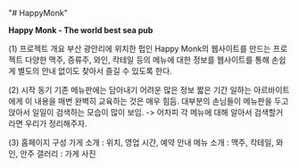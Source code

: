 "# HappyMonk"

**Happy Monk - The world best sea pub**

(1) 프로젝트 개요
부산 광안리에 위치한 펍인 Happy Monk의 웹사이트를 만드는 프로젝트
다양한 맥주, 증류주, 와인, 칵테일 등의 메뉴에 대한 정보를 웹사이트를 통해 손쉽게
별도의 안내 없이도 찾아서 즐길 수 있도록 한다.

(2) 시작 동기
기존 메뉴판에는 담아내기 어려운 많은 정보
짧은 기간 일하는 아르바이트에게 이 내용을 매번 완벽히 교육하는 것은 매우 힘듬.
대부분의 손님들이 메뉴판을 두고 앉아서 일일이 검색하는 모습이 많이 보임.
-> 어차피 각 메뉴에 대해 알아서 검색할거라면 우리가 정리해주자.

(3) 홈페이지 구성
가게 소개 : 위치, 영업 시간, 예약 안내
메뉴 소개 : 맥주, 칵테일, 와인, 안주
갤러리 : 가게 사진
